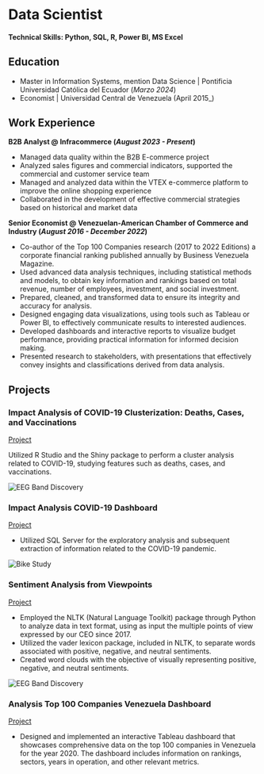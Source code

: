 # Data Scientist

#### Technical Skills: Python, SQL, R, Power BI, MS Excel

## Education							       		
- Master in Information Systems, mention Data Science	| Pontificia Universidad Católica del Ecuador (_Marzo 2024_)	 			        		
- Economist | Universidad Central de Venezuela  (April 2015_)

## Work Experience
**B2B Analyst @ Infracommerce (_August 2023 - Present_)**
- Managed data quality within the B2B E-commerce project
- Analyzed sales figures and commercial indicators, supported the commercial and customer service team
- Managed and analyzed data within the VTEX e-commerce platform to improve the online shopping experience
- Collaborated in the development of effective commercial strategies based on historical and market data

**Senior Economist @ Venezuelan-American Chamber of Commerce and Industry (_August 2016 - December 2022_)**
- Co-author of the Top 100 Companies research (2017 to 2022 Editions) a corporate financial ranking published annually by Business Venezuela Magazine.
- Used advanced data analysis techniques, including statistical methods and models, to obtain key information and rankings based on total revenue, number of employees, investment, and social investment.
- Prepared, cleaned, and transformed data to ensure its integrity and accuracy for analysis.
- Designed engaging data visualizations, using tools such as Tableau or Power BI, to effectively communicate results to interested audiences.
- Developed dashboards and interactive reports to visualize budget performance, providing practical information for informed decision making.
- Presented research to stakeholders, with presentations that effectively convey insights and classifications derived from data analysis.

## Projects
### Impact Analysis of COVID-19 Clusterization: Deaths, Cases, and Vaccinations
[Project](https://carlos-aizaga.shinyapps.io/appcovidtarea6/)

Utilized R Studio and the Shiny package to perform a cluster analysis related to COVID-19, studying features such as deaths, cases, and vaccinations.

![EEG Band Discovery](/assets/img/eeg_band_discovery.jpeg)

### Impact Analysis COVID-19 Dashboard
[Project](https://public.tableau.com/app/profile/carlos.aizaga/viz/Covid-19DashboardCMAR/Dashboard1)

- Utilized SQL Server for the exploratory analysis and subsequent extraction of information related to the COVID-19 pandemic. 

![Bike Study](/assets/img/bike_study.jpeg)

### Sentiment Analysis from Viewpoints
[Project](https://github.com/caizaga/PortafolioProjects/blob/main/Sentiment_Analisys_BV.ipynb)

- Employed the NLTK (Natural Language Toolkit) package through Python to analyze data in text format, using as input the multiple points of view expressed by our CEO since 2017.
- Utilized the vader lexicon package, included in NLTK, to separate words associated with positive, negative, and neutral sentiments.
- Created word clouds with the objective of visually representing positive, negative, and neutral sentiments.

![EEG Band Discovery](/assets/img/eeg_band_discovery.jpeg)  

### Analysis Top 100 Companies Venezuela Dashboard
[Project](https://public.tableau.com/app/profile/carlos.aizaga/viz/TopCompanies2022/Dashboard1)

- Designed and implemented an interactive Tableau dashboard that showcases comprehensive data on the top 100 companies in Venezuela for the year 2020. The dashboard includes information on rankings, sectors, years in operation, and other relevant metrics.
